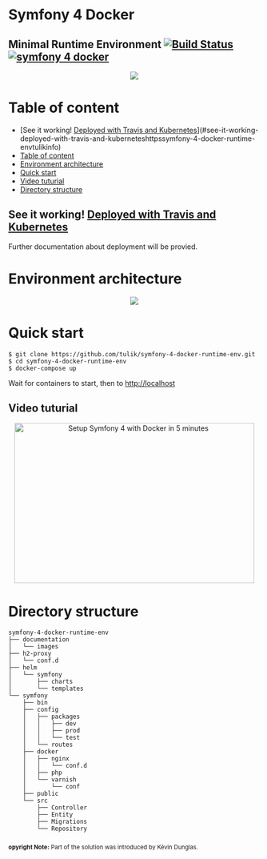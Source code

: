 # Symfony 4 Docker
## Minimal Runtime Environment [![Build Status](https://travis-ci.org/tulik/symfony-4-docker-runtime-env.svg?branch=master)](https://travis-ci.org/tulik/symfony-4-docker-runtime-env)  [![symfony 4 docker](https://img.shields.io/badge/dev-symfony%204-F7CA18.svg?style=flat)](https://github.com/tulik/symfony-4-docker-runtime-env)

<p align="center">
  <img src="https://raw.githubusercontent.com/tulik/symfony-4-docker-runtime-env/master/documentation/images/logo.png">
</p>


# Table of content
- [See it working! [Deployed with Travis and Kubernetes](https://symfony-4-docker-runtime-env.tulik.info/)](#see-it-working-deployed-with-travis-and-kuberneteshttpssymfony-4-docker-runtime-envtulikinfo)
- [Table of content](#table-of-content)
- [Environment architecture](#environment-architecture)
- [Quick start](#quick-start)
- [Video tuturial](#video-tuturial)
- [Directory structure](#directory-structure)

## See it working! [Deployed with Travis and Kubernetes](https://symfony-4-docker-runtime-env.tulik.info/)
Further documentation about deployment will be provied.

# Environment architecture

<p align="center">
  <img src="https://raw.githubusercontent.com/tulik/symfony-4-docker-runtime-env/master/documentation/images/schema.png">
</p>

# Quick start

```
$ git clone https://github.com/tulik/symfony-4-docker-runtime-env.git
$ cd symfony-4-docker-runtime-env
$ docker-compose up
```
Wait for containers to start, then to [http://localhost](http://localhost)

## Video tuturial
<p align="center">
	<a href="http://www.youtube.com/watch?feature=player_embedded&v=NIEKB5iRcOs
	" target="_blank"><img src="http://img.youtube.com/vi/NIEKB5iRcOs/0.jpg" 
	alt="Setup Symfony 4 with Docker in 5 minutes" width="480" height="320" border="0" /></a>
</p>


# Directory structure
```
symfony-4-docker-runtime-env
├── documentation
│   └── images
├── h2-proxy
│   └── conf.d
├── helm
│   └── symfony
│       ├── charts
│       └── templates
└── symfony
    ├── bin
    ├── config
    │   ├── packages
    │   │   ├── dev
    │   │   ├── prod
    │   │   └── test
    │   └── routes
    ├── docker
    │   ├── nginx
    │   │   └── conf.d
    │   ├── php
    │   └── varnish
    │       └── conf
    ├── public
    └── src
        ├── Controller
        ├── Entity
        ├── Migrations
        └── Repository
```
<sub>
<hr noshade color="#FFFFFF" width="100%" size="1" style="padding:0; margin:8px 0 8px 0; border:none; width:100%; height: 1px; color:#FFFFFF; background-color: #FFFFFF" />
<strong>opyright Note:</strong> Part of the solution was introduced by Kévin Dunglas.
<sub>
